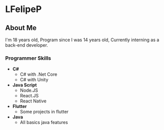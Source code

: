 # LFelipeP

## About Me

I'm 18 years old, Program since I was 14 years old, Currently interning as a back-end developer.

### Programmer Skills

- **C#**
    - C# with .Net Core
    - C# with Unity
- **Java Script**
    - Node.JS
    - React.JS
    - React Native
- **Flutter**
    - Some projects in flutter
- **Java**
    - All basics java features
